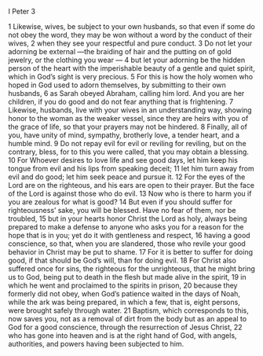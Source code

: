 I Peter 3

1	Likewise, wives, be subject to your own husbands, so that even if some do not obey the word, they may be won without a word by the conduct of their wives,
2	when they see your respectful and pure conduct.
3	Do not let your adorning be external —the braiding of hair and the putting on of gold jewelry, or the clothing you wear —
4	but let your adorning be the hidden person of the heart with the imperishable beauty of a gentle and quiet spirit, which in God’s sight is very precious.
5	For this is how the holy women who hoped in God used to adorn themselves, by submitting to their own husbands,
6	as Sarah obeyed Abraham, calling him lord. And you are her children, if you do good and do not fear anything that is frightening.
7	Likewise, husbands, live with your wives in an understanding way, showing honor to the woman as the weaker vessel, since they are heirs with you of the grace of life, so that your prayers may not be hindered.
8	Finally, all of you, have unity of mind, sympathy, brotherly love, a tender heart, and a humble mind.
9	Do not repay evil for evil or reviling for reviling, but on the contrary, bless, for to this you were called, that you may obtain a blessing.
10	For Whoever desires to love life and see good days, let him keep his tongue from evil and his lips from speaking deceit;
11	let him turn away from evil and do good; let him seek peace and pursue it.
12	For the eyes of the Lord are on the righteous, and his ears are open to their prayer. But the face of the Lord is against those who do evil.
13	Now who is there to harm you if you are zealous for what is good?
14	But even if you should suffer for righteousness’ sake, you will be blessed. Have no fear of them, nor be troubled,
15	but in your hearts honor Christ the Lord as holy, always being prepared to make a defense to anyone who asks you for a reason for the hope that is in you; yet do it with gentleness and respect,
16	having a good conscience, so that, when you are slandered, those who revile your good behavior in Christ may be put to shame.
17	For it is better to suffer for doing good, if that should be God’s will, than for doing evil.
18	For Christ also suffered once for sins, the righteous for the unrighteous, that he might bring us to God, being put to death in the flesh but made alive in the spirit,
19	in which he went and proclaimed to the spirits in prison,
20	because they formerly did not obey, when God’s patience waited in the days of Noah, while the ark was being prepared, in which a few, that is, eight persons, were brought safely through water.
21	Baptism, which corresponds to this, now saves you, not as a removal of dirt from the body but as an appeal to God for a good conscience, through the resurrection of Jesus Christ,
22	who has gone into heaven and is at the right hand of God, with angels, authorities, and powers having been subjected to him.

